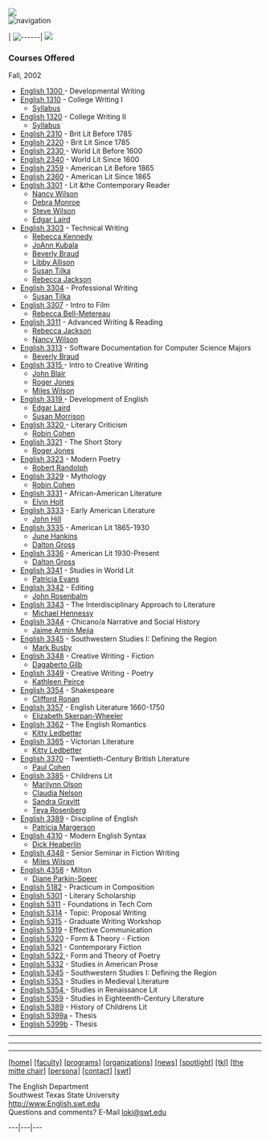 ![](images/window.gif)  
![navigation](images/menu.gif)



































































| ![------](images/space.gif)|  ![](images/name.gif)

### Courses Offered  
Fall, 2002

  * [English 1300 ](http://www.english.swt.edu/courses.html#1300)\- Developmental Writing 
  * [English 1310](http://www.english.swt.edu/courses.html#1310) \- College Writing I
    * [Syllabus](freshman.html)
  * [English 1320](http://www.english.swt.edu/courses.html#1320) \- College Writing II
    * [Syllabus](freshman.html)
  * [English 2310](http://www.english.swt.edu/courses.html#2310) \- Brit Lit Before 1785 
  * [English 2320](http://www.english.swt.edu/courses.html#2320) \- Brit Lit Since 1785 
  * [English 2330 ](http://www.english.swt.edu/courses.html#2330)\- World Lit Before 1600 
  * [English 2340](http://www.english.swt.edu/courses.html#2340) \- World Lit Since 1600 
  * [English 2359](http://www.english.swt.edu/courses.html#2359) \- American Lit Before 1865 
  * [English 2360](http://www.english.swt.edu/courses.html#2360) \- American Lit Since 1865 
  * [English 3301](http://www.english.swt.edu/courses.html#3301) \- Lit &the Contemporary Reader 
    * [Nancy Wilson](wilson_n/3301fall2002.html)
    * [Debra Monroe](monroe/3301fall2002.html)
    * [Steve Wilson](wilson_s/3301fall2002.html)
    * [Edgar Laird](laird/3301fall2002.html)
  * [English 3303](http://www.english.swt.edu/courses.html#3303) \- Technical Writing 
    * [Rebecca Kennedy](kennedy/3303fall2002.html)
    * [JoAnn Kubala](kubala/3303fall2002.html)
    * [Beverly Braud](braud/3303fall2002.html)
    * [Libby Allison](allison/3303fall2002.html)
    * [Susan Tilka](tilka/3303fall2002.html)
    * [Rebecca Jackson](jackson/3303fall2002.html)
  * [English 3304](http://www.english.swt.edu/courses.html#3304) \- Professional Writing 
    * [Susan Tilka](tilka/3304fall2002.html)
  * [English 3307](http://www.english.swt.edu/courses.html#3307) \- Intro to Film 
    * [Rebecca Bell-Metereau](bell-metereau/3307fall2002.html)
  * [English 3311](http://www.english.swt.edu/courses.html#3311) \- Advanced Writing & Reading 
    * [Rebecca Jackson](jackson/3311fall2002.html)
    * [Nancy Wilson](wilson_n/3311fall2002.html)
  * [English 3313](http://www.english.swt.edu/courses.html#3313) \- Software Documentation for Computer Science Majors 
    * [Beverly Braud](braud/3313fall2002.html)
  * [English 3315 ](http://www.english.swt.edu/courses.html#3315)\- Intro to Creative Writing 
    * [John Blair](blair/3315fall2002.html)
    * [Roger Jones](jones/3315fall2002.html)
    * [Miles Wilson](wilson_m/3315fall2002.html)
  * [English 3319 ](http://www.english.swt.edu/courses.html#3319)\- Development of English 
    * [Edgar Laird](laird/3319fall2002.html)
    * [Susan Morrison](morrison/3319fall2002.html)
  * [English 3320 ](http://www.english.swt.edu/courses.html#3320)\- Literary Criticism 
    * [Robin Cohen](cohen_r/3320fall2002.html)
  * [English 3321](http://www.english.swt.edu/courses.html#3321) \- The Short Story 
    * [Roger Jones](jones/3321fall2002.html)
  * [English 3323](http://www.english.swt.edu/courses.html#3323) \- Modern Poetry 
    * [Robert Randolph](randolph_b/3323fall2002.html)
  * [English 3329](http://www.english.swt.edu/courses.html#3329) \- Mythology 
    * [Robin Cohen](cohen_r/3329fall2002.html)
  * [English 3331](http://www.english.swt.edu/courses.html#3331) \- African-American Literature 
    * [Elvin Holt](holt/3331fall2002.html)
  * [English 3333](http://www.english.swt.edu/courses.html#3333) \- Early American Literature 
    * [John Hill](hill/3333fall2002.html)
  * [English 3335](http://www.english.swt.edu/courses.html#3335) \- American Lit 1865-1930 
    * [June Hankins](hankins/3335fall2002.html)
    * [Dalton Gross](gross/3335fall2002.html)
  * [English 3336](http://www.english.swt.edu/courses.html#3336) \- American Lit 1930-Present 
    * [Dalton Gross](gross/3336fall2002.html)
  * [English 3341](http://www.english.swt.edu/courses.html#3341) \- Studies in World Lit 
    * [Patricia Evans](deduck/3341fall2002.html)
  * [English 3342](http://www.english.swt.edu/courses.html#3342) \- Editing 
    * [John Rosenbalm](rosenbalm/3342fall2002.html)
  * [English 3343](http://www.english.swt.edu/courses.html#3343) \- The Interdisciplinary Approach to Literature 
    * [Michael Hennessy](hennessy/3343fall2002.html)
  * [English 3344](http://www.english.swt.edu/courses.html#3344) \- Chicano/a Narrative and Social History 
    * [Jaime Armin Mejia](mejia/3344fall2002.html)
  * [English 3345](http://www.english.swt.edu/courses.html#3345) \- Southwestern Studies I: Defining the Region 
    * [Mark Busby](busby/3345fall2002.html)
  * [English 3348](http://www.english.swt.edu/courses.html#3348) \- Creative Writing - Fiction 
    * [Dagaberto Gilb](gilb/3348fall2002.html)
  * [English 3349](http://www.english.swt.edu/courses.html#3349) \- Creative Writing - Poetry 
    * [Kathleen Peirce](peirce/3349fall2002.html)
  * [English 3354](http://www.english.swt.edu/courses.html#3354) \- Shakespeare 
    * [Clifford Ronan](ronan_c/3354fall2002.html)
  * [English 3357](http://www.english.swt.edu/courses.html#3357) \- English Literature 1660-1750 
    * [Elizabeth Skerpan-Wheeler](skerpan_wheeler/3357fall2002.html)
  * [English 3362](http://www.english.swt.edu/courses.html#3362) \- The English Romantics 
    * [Kitty Ledbetter](ledbetter/3362fall2002.html)
  * [English 3365](http://www.english.swt.edu/courses.html#3365) \- Victorian Literature 
    * [Kitty Ledbetter](ledbetter/3365fall2002.html)
  * [English 3370](http://www.english.swt.edu/courses.html#3370) \- Twentieth-Century British Literature 
    * [Paul Cohen](cohen_p/3370fall2002.html)
  * [English 3385](http://www.english.swt.edu/courses.html#3385) \- Childrens Lit 
    * [Marilynn Olson](olson/3385fall2002.html)
    * [Claudia Nelson](nelson/3385fall2002.html)
    * [Sandra Gravitt](gravitt_s/3385fall2002.html)
    * [Teya Rosenberg](rosenberg/3385fall2002.html)
  * [English 3389](http://www.english.swt.edu/courses.html#3389) \- Discipline of English 
    * [Patricia Margerson](margerson/3389fall2002.html)
  * [English 4310](http://www.english.swt.edu/courses.html#4310) \- Modern English Syntax 
    * [Dick Heaberlin](heaberlin/4310fall2002.html)
  * [English 4348](http://www.english.swt.edu/courses.html#4348) \- Senior Seminar in Fiction Writing 
    * [Miles Wilson](wilson_m/4348fall2002.html)
  * [English 4358](http://www.english.swt.edu/courses.html#4358) \- Milton 
    * [Diane Parkin-Speer](parkin_speer/4358fall2002.html)
  * [English 5182](http://www.english.swt.edu/courses.html#5182) \- Practicum in Composition 
  * [English 5301](http://www.english.swt.edu/courses.html#5301) \- Literary Scholarship 
  * [English 5311](http://www.english.swt.edu/courses.html#5311) \- Foundations in Tech Com 
  * [English 5314](http://www.english.swt.edu/courses.html#5314) \- Topic: Proposal Writing 
  * [English 5315](http://www.english.swt.edu/courses.html#5315) \- Graduate Writing Workshop 
  * [English 5319](http://www.english.swt.edu/courses.html#5319) \- Effective Communication 
  * [English 5320](http://www.english.swt.edu/courses.html#5320) \- Form & Theory - Fiction 
  * [English 5321](http://www.english.swt.edu/courses.html#5321) \- Contemporary Fiction 
  * [English 5322 ](http://www.english.swt.edu/courses.html#5322)\- Form and Theory of Poetry 
  * [English 5332](http://www.english.swt.edu/courses.html#5332) \- Studies in American Prose 
  * [English 5345](http://www.english.swt.edu/courses.html#5345) \- Southwestern Studies I: Defining the Region 
  * [English 5353](http://www.english.swt.edu/courses.html#5353) \- Studies in Medieval Literature 
  * [English 5354 ](http://www.english.swt.edu/courses.html#5354)\- Studies in Renaissance Lit 
  * [English 5359](http://www.english.swt.edu/courses.html#5359) \- Studies in Eighteenth-Century Literature 
  * [English 5389](http://www.english.swt.edu/courses.html#5389) \- History of Childrens Lit 
  * [English 5399a](http://www.english.swt.edu/courses.html#5399A) \- Thesis 
  * [English 5399b](http://www.english.swt.edu/courses.html#5399B) \- Thesis

* * *

* * *

* * *

[[home]](http://www.English.swt.edu)
[[faculty]](http://www.English.swt.edu/faculty.html)
[[programs]](http://www.English.swt.edu/program.html)
[[organizations]](http://www.English.swt.edu/org.html)
[[news]](http://www.English.swt.edu/news.html)
[[spotlight]](http://www.English.swt.edu/spotlight.html)
[[tkl]](http://www.English.swt.edu/tkl/) [[the mitte
chair]](http://www.English.swt.edu/mitte/mitteframeset2.html)
[[persona]](http://www.English.swt.edu/persona/index.html)
[[contact]](http://www.English.swt.edu/contact.html)
[[swt]](http://www.swt.edu)

The English Department  
Southwest Texas State University  
http://www.English.swt.edu  
Questions and comments? E-Mail [loki@swt.edu](mailto:loki@swt.edu)  
  
---|---|---

